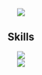 <h1 align="center">
  <img src="https://readme-typing-svg.herokuapp.com/?font=Righteous&size=35&center=true&vCenter=true&width=500&height=70&duration=4000&lines=Izayaa;21stCenturySchzdMan;" />
</h1>

<h2 align="center">Skills</h2>

<div align="center">
  <a href="https://skillicons.dev">
    <img src="https://skillicons.dev/icons?i=html,css,javascript,c,python" /><br>
    <img src="https://skillicons.dev/icons?i=linux,arch,neovim,git,github" />
  </a>
</div>
